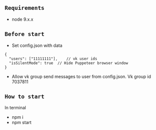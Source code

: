 `Requirements`
-
* node 9.x.x

`Before start`
-
* Set config.json with data

````
{
  "users": ["11111111"],    // vk user ids
  "isSilentMode": true  // Hide Puppeteer browser window
}
````
* Allow vk group send messages to user from config.json. Vk group id 7037811

`How to start`
-
In terminal
* npm i
* npm start
